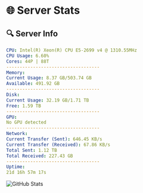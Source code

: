 # 🌐 Server Stats
## 🔍 Server Info
```yaml
CPU: Intel(R) Xeon(R) CPU E5-2699 v4 @ 1310.55MHz
CPU Usage: 6.60%
Cores: 44P | 88T
-----------------------------------
Memory:
Current Usage: 8.37 GB/503.74 GB
Available: 491.92 GB
-----------------------------------
Disk:
Current Usage: 32.19 GB/1.71 TB
Free: 1.59 TB
-----------------------------------
GPU:
No GPU detected
-----------------------------------
Network:
Current Transfer (Sent): 646.45 KB/s
Current Transfer (Received): 67.86 KB/s
Total Sent: 1.12 TB
Total Received: 227.43 GB
-----------------------------------
Uptime:
21d 16h 57m 17s
```
![GitHub Stats](https://img.shields.io/badge/Updated-2025-05-11_10:06:05-blue)